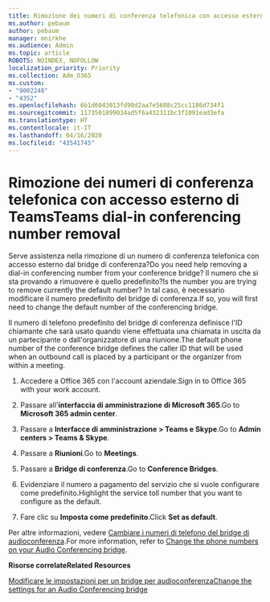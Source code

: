 ```yaml
---
title: Rimozione dei numeri di conferenza telefonica con accesso esterno di Teams
ms.author: pebaum
author: pebaum
manager: mnirkhe
ms.audience: Admin
ms.topic: article
ROBOTS: NOINDEX, NOFOLLOW
localization_priority: Priority
ms.collection: Adm_O365
ms.custom:
- "9002248"
- "4352"
ms.openlocfilehash: 6b1d6043013fd90d2aa7e5688c25cc1186d734f1
ms.sourcegitcommit: 1173501899034ad5f6a432311bc3f1091ead3efa
ms.translationtype: HT
ms.contentlocale: it-IT
ms.lasthandoff: 04/16/2020
ms.locfileid: "43541745"
---
```

# <a name="teams-dial-in-conferencing-number-removal"></a><span data-ttu-id="5d72e-102">Rimozione dei numeri di conferenza telefonica con accesso esterno di Teams</span><span class="sxs-lookup"><span data-stu-id="5d72e-102">Teams dial-in conferencing number removal</span></span>

<span data-ttu-id="5d72e-103">Serve assistenza nella rimozione di un numero di conferenza telefonica con accesso esterno dal bridge di conferenza?</span><span class="sxs-lookup"><span data-stu-id="5d72e-103">Do you need help removing a dial-in conferencing number from your conference bridge?</span></span> <span data-ttu-id="5d72e-104">Il numero che si sta provando a rimuovere è quello predefinito?</span><span class="sxs-lookup"><span data-stu-id="5d72e-104">Is the number you are trying to remove currently the default number?</span></span> <span data-ttu-id="5d72e-105">In tal caso, è necessario modificare il numero predefinito del bridge di conferenza.</span><span class="sxs-lookup"><span data-stu-id="5d72e-105">If so, you will first need to change the default number of the conferencing bridge.</span></span>

<span data-ttu-id="5d72e-106">Il numero di telefono predefinito del bridge di conferenza definisce l'ID chiamante che sarà usato quando viene effettuata una chiamata in uscita da un partecipante o dall'organizzatore di una riunione.</span><span class="sxs-lookup"><span data-stu-id="5d72e-106">The default phone number of the conference bridge defines the caller ID that will be used when an outbound call is placed by a participant or the organizer from within a meeting.</span></span>

1. <span data-ttu-id="5d72e-107">Accedere a Office 365 con l'account aziendale.</span><span class="sxs-lookup"><span data-stu-id="5d72e-107">Sign in to Office 365 with your work account.</span></span>

2. <span data-ttu-id="5d72e-108">Passare all'**interfaccia di amministrazione di Microsoft 365**.</span><span class="sxs-lookup"><span data-stu-id="5d72e-108">Go to **Microsoft 365 admin center**.</span></span>

3. <span data-ttu-id="5d72e-109">Passare a **Interfacce di amministrazione > Teams e Skype**.</span><span class="sxs-lookup"><span data-stu-id="5d72e-109">Go to **Admin centers > Teams & Skype**.</span></span>

4. <span data-ttu-id="5d72e-110">Passare a **Riunioni**.</span><span class="sxs-lookup"><span data-stu-id="5d72e-110">Go to **Meetings**.</span></span>

5. <span data-ttu-id="5d72e-111">Passare a **Bridge di conferenza**.</span><span class="sxs-lookup"><span data-stu-id="5d72e-111">Go to **Conference Bridges**.</span></span>

6. <span data-ttu-id="5d72e-112">Evidenziare il numero a pagamento del servizio che si vuole configurare come predefinito.</span><span class="sxs-lookup"><span data-stu-id="5d72e-112">Highlight the service toll number that you want to configure as the default.</span></span>

7. <span data-ttu-id="5d72e-113">Fare clic su **Imposta come predefinito**.</span><span class="sxs-lookup"><span data-stu-id="5d72e-113">Click **Set as default**.</span></span>

<span data-ttu-id="5d72e-114">Per altre informazioni, vedere [Cambiare i numeri di telefono del bridge di audioconferenza](https://docs.microsoft.com/microsoftteams/change-the-phone-numbers-on-your-audio-conferencing-bridge).</span><span class="sxs-lookup"><span data-stu-id="5d72e-114">For more information, refer to [Change the phone numbers on your Audio Conferencing bridge](https://docs.microsoft.com/microsoftteams/change-the-phone-numbers-on-your-audio-conferencing-bridge).</span></span>

<span data-ttu-id="5d72e-115">**Risorse correlate**</span><span class="sxs-lookup"><span data-stu-id="5d72e-115">**Related Resources**</span></span>

[<span data-ttu-id="5d72e-116">Modificare le impostazioni per un bridge per audioconferenza</span><span class="sxs-lookup"><span data-stu-id="5d72e-116">Change the settings for an Audio Conferencing bridge</span></span>](https://docs.microsoft.com/microsoftteams/change-the-settings-for-an-audio-conferencing-bridge)
